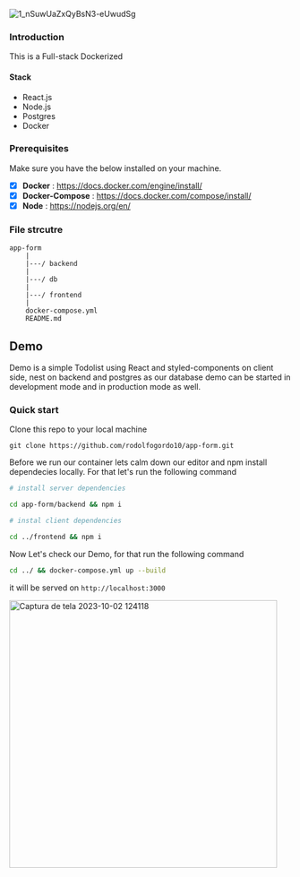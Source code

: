 
![1_nSuwUaZxQyBsN3-eUwudSg](https://github.com/rodolfogordo10/app-form/assets/11947679/54b96ef3-5ebe-4ab4-b1e8-4439780dff8a)

### Introduction

This is a Full-stack Dockerized

#### Stack

- React.js
- Node.js
- Postgres
- Docker

### Prerequisites

Make sure you have the below installed on your machine.

- [x] **Docker** : https://docs.docker.com/engine/install/
- [x] **Docker-Compose** : https://docs.docker.com/compose/install/
- [x] **Node** : https://nodejs.org/en/

### File strcutre

```
app-form
    |
    |---/ backend
    |
    |---/ db
    |
    |---/ frontend
    |
    docker-compose.yml
    README.md
```

## Demo

Demo is a simple Todolist using React and styled-components on client side, nest on backend and postgres as our database
demo can be started in development mode and in production mode as well.


### Quick start

Clone this repo to your local machine

```
git clone https://github.com/rodolfogordo10/app-form.git
```

Before we run our container lets calm down our editor and npm install dependecies locally.
For that let's run the following command

```bash
# install server dependencies

cd app-form/backend && npm i

# instal client dependencies

cd ../frontend && npm i
```

Now Let's check our Demo, for that run the following command

```bash
cd ../ && docker-compose.yml up --build
```

it will be served on `http://localhost:3000`

<img width="478" alt="Captura de tela 2023-10-02 124118" src="https://github.com/rodolfogordo10/app-form/assets/11947679/e6754880-12e2-4376-b734-0e175661b129">

